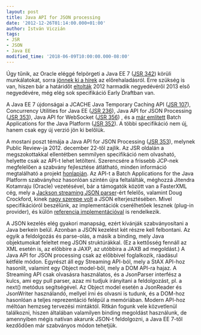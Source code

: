 ```yaml
---
layout: post
title: Java API for JSON processing
date: '2012-12-26T01:14:00.000+01:00'
author: István Viczián
tags:
- JSR
- JSON
- Java EE
modified_time: '2018-06-09T10:00:00.000-08:00'
---
```


Úgy tűnik, az Oracle eléggé felpörgeti a Java EE 7 ([JSR
342](http://jcp.org/en/jsr/detail?id=342)) körüli munkálatokat, sorra
[jönnek ki a
hírek](https://blogs.oracle.com/jcp/entry/jsr_updates_java_ee_7) az
előrehaladásról. Erre szükség is van, hiszen bár a határidőt
[eltolták](http://jcp.org/en/jsr/detail?id=342#updates) 2012 harmadik
negyedévéről 2013 első negyedévére, még elég sok specifikáció Early
Draftban van.

A Java EE 7 újdonságai a JCACHE Java Temporary Caching API ([JSR
107](http://jcp.org/en/jsr/detail?id=107)), Concurrency Utilities for
Java EE ([JSR 236](http://jcp.org/en/jsr/detail?id=236)), Java API for
JSON Processing ([JSR 353](http://jcp.org/en/jsr/detail?id=353)), Java
API for WebSocket ([JSR 356](http://jcp.org/en/jsr/detail?id=356)) , és
a [már
említett](/2012/12/22/batch-application-for-java-platform-jsr.html)
Batch Applications for the Java Platform ([JSR
352](http://jcp.org/en/jsr/detail?id=236)). A többi specifikáció nem új,
hanem csak egy új verzió jön ki belőlük.

A mostani poszt témája a Java API for JSON Processing ([JSR
353](http://jcp.org/en/jsr/detail?id=353)), melynek Public Review-ja
2012\. december 22-től zajlik. Az JSR oldalán a megszokottakkal
ellentétben semmilyen specifikáció nem olvasható, helyette csak az API-t
lehet letölteni. Szerencsére a frissebb JCP-nek megfelelően a szabvány
fejlesztése átlátható, minden információ megtalálható a projekt
[honlapján](http://json-processing-spec.java.net/). Az API-t a Batch
Applications for the Java Platform szabványhoz hasonlóan szintén újra
feltalálták, méghozzá Jitendra Kotamraju (Oracle) vezetésével, bár a
támogatók között van a FasterXML cég, mely a [Jackson streaming JSON
parser](http://jackson.codehaus.org/)-ért felelős, valamint Doug
Crockford, kinek [nagy szerepe volt](http://json.org/) a JSON
elterjesztésében. Mivel specifikációról beszélünk, az implementációk
cserélhetőek lesznek (plug-in provider), és külön [referencia
implementációval](http://java.net/projects/jsonp/) is rendelkezik.

A JSON kezelés elég gyakori manapság, ezért kívánják szabványosítani a
Java berkein belül. Azonban a JSON kezelést két részre kell felbontani.
Az egyik a feldolgozás és parse-olás, a másik a binding, mely Java
objektumokat feleltet meg JSON struktúrákkal. (Ez a kettősség fennáll az
XML esetén is, az előbbire a JAXP, az utóbbira a JAXB ad megoldást.) A
Java API for JSON processing csak az előbbivel foglalkozik, ráadásul
kétféle módon. Egyrészt áll egy Streaming API-ból, mely a StAX API-hoz
hasonlít, valamint egy Object model-ből, mely a DOM API-ra hajaz. A
Streaming API csak olvasásra használatos, és a JsonParser interfész a
kulcs, ami egy pull parser, azaz mi tudjuk irányítani a feldolgozást,
pl. a next() metódus segítségével. Az Object model esetén a JsonReader
és JsonWriter használandó, mellyel írni és olvasni is tudunk, és a
DOM-hoz hasonlóan a teljes reprezentáció felépül a memóriában. Modern
API-hoz méltóan hemzseg tervezési mintáktól. Ritkán fogunk vele
közvetlenül találkozni, hiszen általában valamilyen binding megoldást
használunk, de amennyiben mégis natívan akarunk JSON-t feldolgozni, a
Java EE 7-től kezdődően már szabványos módon tehetjük.
